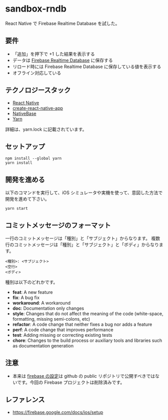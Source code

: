 # sandbox-rndb

React Native で Firebase Realtime Database を試した。

## 要件

- 「追加」を押下で +1 した結果を表示する
- データは [Firebase Realtime Database](https://firebase.google.com/docs/database/?hl=ja) に保存する
- リロード時には Firebase Realtime Database に保存している値を表示する
- オフライン対応している

## テクノロジースタック

- [React Native](https://facebook.github.io/react-native/)
- [create-react-native-app](https://github.com/react-community/create-react-native-app)
- [NativeBase](https://nativebase.io/)
- [Yarn](https://yarnpkg.com/lang/en/)

詳細は、yarn.lock に記載されています。

## セットアップ

```
npm install --global yarn
yarn install
```

## 開発を進める

以下のコマンドを実行して、iOS シミュレータや実機を使って、意図した方法で開発を進めて下さい。

```
yarn start
```

## コミットメッセージのフォーマット

一行のコミットメッセージは「種別」と「サブジェクト」からなります。
複数行のコミットメッセージは「種別」と「サブジェクト」と「ボディ」からなります。

```
<種別>: <サブジェクト>
<空行>
<ボディ>
```

種別は以下のどれかです。

* **feat**: A new feature
* **fix**: A bug fix
* **workaround**: A workaround
* **doc**: Documentation only changes
* **style**: Changes that do not affect the meaning of the code (white-space, formatting, missing semi-colons, etc)
* **refactor**: A code change that neither fixes a bug nor adds a feature
* **perf**: A code change that improves performance
* **test**: Adding missing or correcting existing tests
* **chore**: Changes to the build process or auxiliary tools and libraries such as documentation generation

## 注意

- 本来は [firebase の設定](https://github.com/mori-dev/sandbox-rndb/blob/master/firebase.js#L4...L9)は github の public リポジトリで公開すべきではないです。今回の Firebase プロジェクトは削除済みです。

## レファレンス

- https://firebase.google.com/docs/ios/setup
